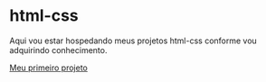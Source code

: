 # html-css

Aqui vou estar hospedando meus projetos html-css conforme vou adquirindo conhecimento.

<a href="https://pauloabraaoferreira.github.io/html-css/projeto" target="_blank">Meu primeiro projeto</a>
